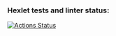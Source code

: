 ### Hexlet tests and linter status:
[![Actions Status](https://github.com/TondaBango/frontend-project-46/workflows/hexlet-check/badge.svg)](https://github.com/TondaBango/frontend-project-46/actions)